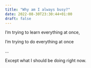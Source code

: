```yaml
---
title: "Why am I always busy?"
date: 2022-08-30T23:30:44+01:00
draft: false
---
```


I’m trying to learn everything at once,

I’m trying to do everything at once

...

Except what I should be doing right now.